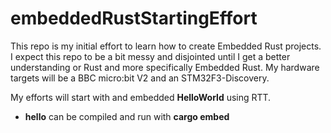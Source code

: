 # embeddedRustStartingEffort
This repo is my initial effort to learn how to create Embedded Rust projects. I expect this repo to be a bit messy and disjointed until I get a better understanding or Rust and more specifically Embedded Rust.
My hardware targets will be a BBC micro:bit V2 and an STM32F3-Discovery.

My efforts will start with and embedded **HelloWorld** using RTT.

* **hello** can be compiled and run with **cargo embed**
